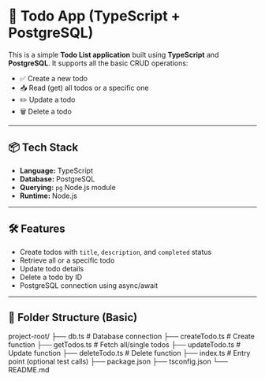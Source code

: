 # 📝 Todo App (TypeScript + PostgreSQL)

This is a simple **Todo List application** built using **TypeScript** and **PostgreSQL**. It supports all the basic CRUD operations:

- ✅ Create a new todo
- 📥 Read (get) all todos or a specific one
- ✏️ Update a todo
- 🗑️ Delete a todo

---

## 📦 Tech Stack

- **Language:** TypeScript
- **Database:** PostgreSQL
- **Querying:** `pg` Node.js module
- **Runtime:** Node.js

---

## 🛠️ Features

- Create todos with `title`, `description`, and `completed` status
- Retrieve all or a specific todo
- Update todo details
- Delete a todo by ID
- PostgreSQL connection using async/await

---

## 📁 Folder Structure (Basic)

project-root/
├── db.ts # Database connection
├── createTodo.ts # Create function
├── getTodos.ts # Fetch all/single todos
├── updateTodo.ts # Update function
├── deleteTodo.ts # Delete function
├── index.ts # Entry point (optional test calls)
├── package.json
├── tsconfig.json
└── README.md
